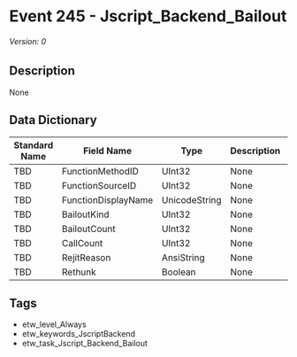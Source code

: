 # Event 245 - Jscript_Backend_Bailout
###### Version: 0

## Description
None

## Data Dictionary
|Standard Name|Field Name|Type|Description|Sample Value|
|---|---|---|---|---|
|TBD|FunctionMethodID|UInt32|None|`None`|
|TBD|FunctionSourceID|UInt32|None|`None`|
|TBD|FunctionDisplayName|UnicodeString|None|`None`|
|TBD|BailoutKind|UInt32|None|`None`|
|TBD|BailoutCount|UInt32|None|`None`|
|TBD|CallCount|UInt32|None|`None`|
|TBD|RejitReason|AnsiString|None|`None`|
|TBD|Rethunk|Boolean|None|`None`|

## Tags
* etw_level_Always
* etw_keywords_JscriptBackend
* etw_task_Jscript_Backend_Bailout